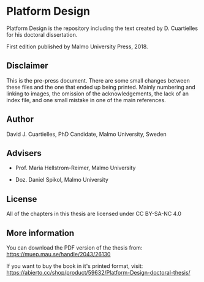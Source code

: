 # Platform Design

Platform Design is the repository including the text created by D. Cuartielles for his doctoral dissertation.

First edition published by Malmo University Press, 2018. 

## Disclaimer

This is the pre-press document. There are some small changes between these files and the one that ended up being printed. Mainly numbering and linking to images, the omission of the acknowledgements, the lack of an index file, and one small mistake in one of the main references.

## Author

David J. Cuartielles, PhD Candidate, Malmo University, Sweden

## Advisers

* Prof. Maria Hellstrom-Reimer, Malmo University

* Doz. Daniel Spikol, Malmo University

## License

All of the chapters in this thesis are licensed under CC BY-SA-NC 4.0

## More information

You can download the PDF version of the thesis from: https://muep.mau.se/handle/2043/26130

If you want to buy the book in it's printed format, visit: https://abierto.cc/shop/product/59632/Platform-Design-doctoral-thesis/
